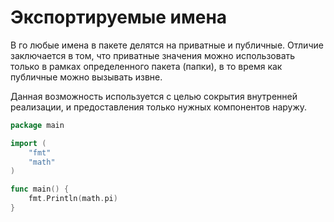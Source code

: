 # Экспортируемые имена

В го любые имена в пакете делятся на приватные и публичные. Отличие заключается в том, что приватные значения можно использовать только в рамках определенного пакета (папки), в то время как публичные можно вызывать извне.

Данная возможность используется с целью сокрытия внутренней реализации, и предоставления только нужных компонентов наружу.


```go
package main

import (
	"fmt"
	"math"
)

func main() {
	fmt.Println(math.pi)
}

```
